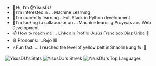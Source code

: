 - 👋 Hi, I’m @YisusDU
- 👀 I’m interested in ... Machine Learning
- 🌱 I’m currently learning ...Full Stack in Python development
- 💞️ I’m looking to collaborate on ... Machine learning Proyects and Web Development
- 📫 How to reach me ... LinkedIn Profile Jesús Francisco Díaz Uribe 👤
- 😄 Pronouns: ...Rojo 🟥
- ⚡ Fun fact: ... I reached the level of yellow belt in Shaolin kung fu. 🥋

<!---
YisusDU/YisusDU is a ✨ special ✨ repository because its `README.md` (this file) appears on your GitHub profile.
You can click the Preview link to take a look at your changes.
--->

![YisusDU's Stats](https://github-readme-stats.vercel.app/api?username=YisusDU&theme=react&show_icons=true&hide_border=true&count_private=true)
![YisusDU's Streak](https://github-readme-streak-stats.herokuapp.com/?user=YisusDU&theme=react&hide_border=true)
![YisusDU's Top Languages](https://github-readme-stats.vercel.app/api/top-langs/?username=YisusDU&theme=react&show_icons=true&hide_border=true&layout=compact)
